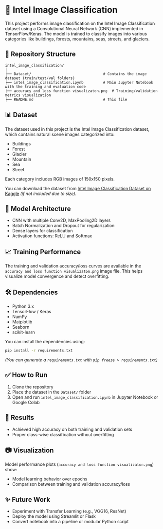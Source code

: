 
# 🌄 Intel Image Classification

This project performs image classification on the Intel Image Classification dataset using a Convolutional Neural Network (CNN) implemented in TensorFlow/Keras. The model is trained to classify images into various categories like buildings, forests, mountains, seas, streets, and glaciers.

## 📁 Repository Structure

```
intel_image_classification/
│
├── Dataset/                                 # Contains the image dataset (train/test/val folders)
├── intel_image_classification.ipynb         # Main Jupyter Notebook with the training and evaluation code
├── accuracy and loss function visualizaton.png  # Training/validation metrics visualization
├── README.md                                # This file
```

## 📊 Dataset

The dataset used in this project is the Intel Image Classification dataset, which contains natural scene images categorized into:

- Buildings
- Forest
- Glacier
- Mountain
- Sea
- Street

Each category includes RGB images of 150x150 pixels.

You can download the dataset from [Intel Image Classification Dataset on Kaggle](https://www.kaggle.com/puneet6060/intel-image-classification) *(if not included due to size)*.

## 🚀 Model Architecture

- CNN with multiple Conv2D, MaxPooling2D layers
- Batch Normalization and Dropout for regularization
- Dense layers for classification
- Activation functions: ReLU and Softmax

## 📈 Training Performance

The training and validation accuracy/loss curves are available in the `accuracy and loss function visualizaton.png` image file. This helps visualize model convergence and detect overfitting.

## 🛠️ Dependencies

- Python 3.x
- TensorFlow / Keras
- NumPy
- Matplotlib
- Seaborn
- scikit-learn

You can install the dependencies using:

```bash
pip install -r requirements.txt
```

*(You can generate a `requirements.txt` with `pip freeze > requirements.txt`)*

## ✅ How to Run

1. Clone the repository
2. Place the dataset in the `Dataset/` folder
3. Open and run `intel_image_classification.ipynb` in Jupyter Notebook or Google Colab

## 📌 Results

- Achieved high accuracy on both training and validation sets
- Proper class-wise classification without overfitting

## 📷 Visualization

Model performance plots (`accuracy and loss function visualizaton.png`) show:
- Model learning behavior over epochs
- Comparison between training and validation accuracy/loss

## ✨ Future Work

- Experiment with Transfer Learning (e.g., VGG16, ResNet)
- Deploy the model using Streamlit or Flask
- Convert notebook into a pipeline or modular Python script


